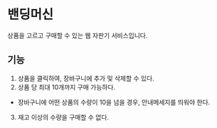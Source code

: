 # 밴딩머신
상품을 고르고 구매할 수 있는 웹 자판기 서비스입니다.
## 기능
1) 상품을 클릭하여, 장바구니에 추가 및 삭제할 수 있다.
2) 상품 당 최대 10개까지 구매 가능하다.
- 장바구니에 어떤 상품의 수량이 10을 넘을 경우, 안내메세지를 띄워야 한다.
3) 재고 이상의 수량을 구매할 수 없다.
